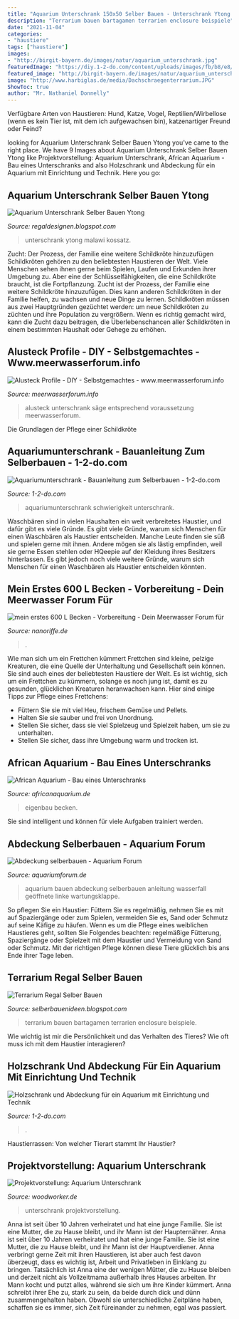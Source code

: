```yaml
---
title: "Aquarium Unterschrank 150x50 Selber Bauen - Unterschrank Ytong Malawi Kossatz"
description: "Terrarium bauen bartagamen terrarien enclosure beispiele"
date: "2021-11-04"
categories:
- "haustiere"
tags: ["haustiere"]
images:
- "http://birgit-bayern.de/images/natur/aquarium_unterschrank.jpg"
featuredImage: "https://diy.1-2-do.com/content/uploads/images/fb/b8/e8/9f360c_800x600-BB.jpeg"
featured_image: "http://birgit-bayern.de/images/natur/aquarium_unterschrank.jpg"
image: "http://www.harbiglas.de/media/Dachschraegenterrarium.JPG"
ShowToc: true
author: "Mr. Nathaniel Donnelly"
---
```



Verfügbare Arten von Haustieren: Hund, Katze, Vogel, Reptilien/Wirbellose (wenn es kein Tier ist, mit dem ich aufgewachsen bin), katzenartiger Freund oder Feind?

	

		
looking for Aquarium Unterschrank Selber Bauen Ytong you've came to the right place. We have 9 Images about Aquarium Unterschrank Selber Bauen Ytong like Projektvorstellung: Aquarium Unterschrank, African Aquarium - Bau eines Unterschranks and also Holzschrank und Abdeckung für ein Aquarium mit Einrichtung und Technik. Here you go:
		
    
## Aquarium Unterschrank Selber Bauen Ytong

<img loading=lazy src="https://www.malawi-germany.de/images/sonstiges/Unterschraenke/Daniel_Kossatz.jpg" onerror="this.onerror=null;this.src='https://tse3.mm.bing.net/th?id=OIP.W_iSR1RuN_Dc0lllWTW28QHaFj&amp;pid=15.1';" alt="Aquarium Unterschrank Selber Bauen Ytong">

_Source: regaldesignen.blogspot.com_

>unterschrank ytong malawi kossatz. 

	

Zucht: Der Prozess, der Familie eine weitere Schildkröte hinzuzufügen
Schildkröten gehören zu den beliebtesten Haustieren der Welt. Viele Menschen sehen ihnen gerne beim Spielen, Laufen und Erkunden ihrer Umgebung zu. Aber eine der Schlüsselfähigkeiten, die eine Schildkröte braucht, ist die Fortpflanzung. Zucht ist der Prozess, der Familie eine weitere Schildkröte hinzuzufügen. Dies kann anderen Schildkröten in der Familie helfen, zu wachsen und neue Dinge zu lernen. Schildkröten müssen aus zwei Hauptgründen gezüchtet werden: um neue Schildkröten zu züchten und ihre Population zu vergrößern. Wenn es richtig gemacht wird, kann die Zucht dazu beitragen, die Überlebenschancen aller Schildkröten in einem bestimmten Haushalt oder Gehege zu erhöhen.

    
## Alusteck Profile - DIY - Selbstgemachtes - Www.meerwasserforum.info

<img loading=lazy src="http://abload.de/img/unterschrank_gesamtu3uj6.jpg" onerror="this.onerror=null;this.src='https://tse4.mm.bing.net/th?id=OIP.F-r4NXFZBzt7owFOu-6bLQHaE8&amp;pid=15.1';" alt="Alusteck Profile - DIY - Selbstgemachtes - www.meerwasserforum.info">

_Source: meerwasserforum.info_

>alusteck unterschrank säge entsprechend voraussetzung meerwasserforum. 

	

Die Grundlagen der Pflege einer Schildkröte

    
## Aquariumunterschrank - Bauanleitung Zum Selberbauen - 1-2-do.com

<img loading=lazy src="https://diy.1-2-do.com/content/uploads/project/1/6/1/4/7/79d2f8ee3a_800x600-BB.JPG" onerror="this.onerror=null;this.src='https://tse3.mm.bing.net/th?id=OIP.vmh2Pbio4yEhhsQIBWjpOAHaFj&amp;pid=15.1';" alt="Aquariumunterschrank - Bauanleitung zum Selberbauen - 1-2-do.com">

_Source: 1-2-do.com_

>aquariumunterschrank schwierigkeit unterschrank. 

	

Waschbären sind in vielen Haushalten ein weit verbreitetes Haustier, und dafür gibt es viele Gründe.
Es gibt viele Gründe, warum sich Menschen für einen Waschbären als Haustier entscheiden. Manche Leute finden sie süß und spielen gerne mit ihnen. Andere mögen sie als lästig empfinden, weil sie gerne Essen stehlen oder HQeepie auf der Kleidung ihres Besitzers hinterlassen. Es gibt jedoch noch viele weitere Gründe, warum sich Menschen für einen Waschbären als Haustier entscheiden könnten.

    
## Mein Erstes 600 L Becken - Vorbereitung - Dein Meerwasser Forum Für

<img loading=lazy src="http://birgit-bayern.de/images/natur/aquarium_unterschrank.jpg" onerror="this.onerror=null;this.src='https://tse2.mm.bing.net/th?id=OIP.VvACANc_4CFCIkQE5gkxRAHaFZ&amp;pid=15.1';" alt="mein erstes 600 L Becken - Vorbereitung - Dein Meerwasser Forum für">

_Source: nanoriffe.de_

>. 

	

Wie man sich um ein Frettchen kümmert
Frettchen sind kleine, pelzige Kreaturen, die eine Quelle der Unterhaltung und Gesellschaft sein können. Sie sind auch eines der beliebtesten Haustiere der Welt. Es ist wichtig, sich um ein Frettchen zu kümmern, solange es noch jung ist, damit es zu gesunden, glücklichen Kreaturen heranwachsen kann. Hier sind einige Tipps zur Pflege eines Frettchens:
- Füttern Sie sie mit viel Heu, frischem Gemüse und Pellets.
- Halten Sie sie sauber und frei von Unordnung.
- Stellen Sie sicher, dass sie viel Spielzeug und Spielzeit haben, um sie zu unterhalten.
- Stellen Sie sicher, dass ihre Umgebung warm und trocken ist.

    
## African Aquarium - Bau Eines Unterschranks

<img loading=lazy src="https://www.africanaquarium.de/s/cc_images/cache_2455503274.jpg?t=1425078550" onerror="this.onerror=null;this.src='https://tse3.mm.bing.net/th?id=OIP.amxS2T9xxTwU0O4pYwG5gQHaFj&amp;pid=15.1';" alt="African Aquarium - Bau eines Unterschranks">

_Source: africanaquarium.de_

>eigenbau becken. 

	

Sie sind intelligent und können für viele Aufgaben trainiert werden.

    
## Abdeckung Selberbauen - Aquarium Forum

<img loading=lazy src="https://www.aquariumforum.de/gallery/files/1/3/5/5/4/dsc00019-med.jpg" onerror="this.onerror=null;this.src='https://tse1.mm.bing.net/th?id=OIP.MQHjTEDHOsCLtkxLVTQtIwHaE7&amp;pid=15.1';" alt="Abdeckung selberbauen - Aquarium Forum">

_Source: aquariumforum.de_

>aquarium bauen abdeckung selberbauen anleitung wasserfall geöffnete linke wartungsklappe. 

	

So pflegen Sie ein Haustier: Füttern Sie es regelmäßig, nehmen Sie es mit auf Spaziergänge oder zum Spielen, vermeiden Sie es, Sand oder Schmutz auf seine Käfige zu häufen.
Wenn es um die Pflege eines weiblichen Haustieres geht, sollten Sie Folgendes beachten: regelmäßige Fütterung, Spaziergänge oder Spielzeit mit dem Haustier und Vermeidung von Sand oder Schmutz. Mit der richtigen Pflege können diese Tiere glücklich bis ans Ende ihrer Tage leben.

    
## Terrarium Regal Selber Bauen

<img loading=lazy src="http://www.harbiglas.de/media/Dachschraegenterrarium.JPG" onerror="this.onerror=null;this.src='https://tse4.mm.bing.net/th?id=OIP.0TPO0NDnqopsCVMmzXkzVgHaFj&amp;pid=15.1';" alt="Terrarium Regal Selber Bauen">

_Source: selberbauenideen.blogspot.com_

>terrarium bauen bartagamen terrarien enclosure beispiele. 

	

Wie wichtig ist mir die Persönlichkeit und das Verhalten des Tieres? Wie oft muss ich mit dem Haustier interagieren?

    
## Holzschrank Und Abdeckung Für Ein Aquarium Mit Einrichtung Und Technik

<img loading=lazy src="https://diy.1-2-do.com/content/uploads/images/fb/b8/e8/9f360c_800x600-BB.jpeg" onerror="this.onerror=null;this.src='https://tse3.mm.bing.net/th?id=OIP.p-DymHD59lYr31lVZDMxFQHaFh&amp;pid=15.1';" alt="Holzschrank und Abdeckung für ein Aquarium mit Einrichtung und Technik">

_Source: 1-2-do.com_

>. 

	

Haustierrassen: Von welcher Tierart stammt Ihr Haustier?

    
## Projektvorstellung: Aquarium Unterschrank

<img loading=lazy src="http://vanles.de/woodworker/p01-mpardun-001.jpg" onerror="this.onerror=null;this.src='https://tse4.mm.bing.net/th?id=OIP.AMN_nfNC6yMc9NXS5ou4PAHaFj&amp;pid=15.1';" alt="Projektvorstellung: Aquarium Unterschrank">

_Source: woodworker.de_

>unterschrank projektvorstellung. 

	

Anna ist seit über 10 Jahren verheiratet und hat eine junge Familie. Sie ist eine Mutter, die zu Hause bleibt, und ihr Mann ist der Haupternährer.
Anna ist seit über 10 Jahren verheiratet und hat eine junge Familie. Sie ist eine Mutter, die zu Hause bleibt, und ihr Mann ist der Hauptverdiener. Anna verbringt gerne Zeit mit ihren Haustieren, ist aber auch fest davon überzeugt, dass es wichtig ist, Arbeit und Privatleben in Einklang zu bringen. Tatsächlich ist Anna eine der wenigen Mütter, die zu Hause bleiben und derzeit nicht als Vollzeitmama außerhalb ihres Hauses arbeiten. Ihr Mann kocht und putzt alles, während sie sich um ihre Kinder kümmert. Anna schreibt ihrer Ehe zu, stark zu sein, da beide durch dick und dünn zusammengehalten haben. Obwohl sie unterschiedliche Zeitpläne haben, schaffen sie es immer, sich Zeit füreinander zu nehmen, egal was passiert.

